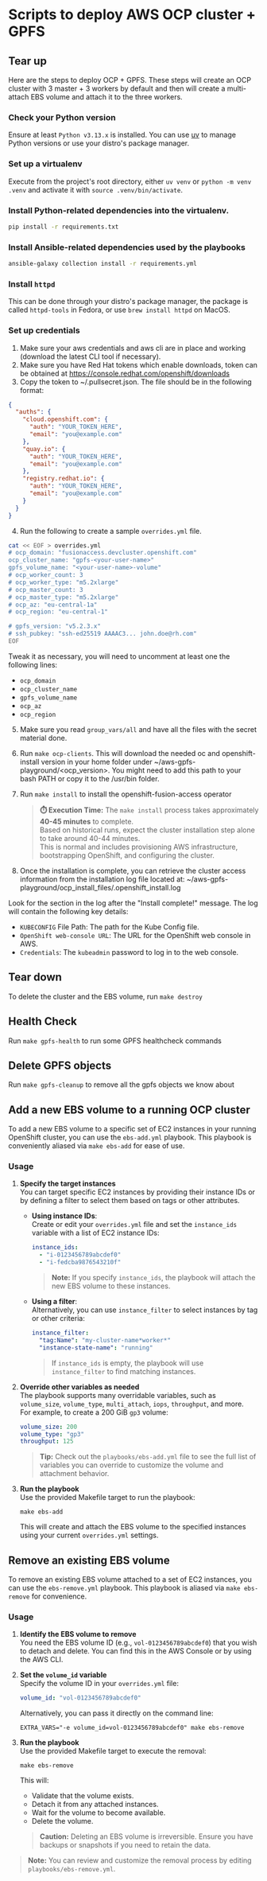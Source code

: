 # Scripts to deploy AWS OCP cluster + GPFS

## Tear up

Here are the steps to deploy OCP + GPFS. These steps will create an OCP
cluster with 3 master + 3 workers by default and then will create a multi-attach
EBS volume and attach it to the three workers.

### Check your Python version

Ensure at least `Python v3.13.x` is installed.
You can use [uv](https://docs.astral.sh/uv/guides/install-python/) to manage Python versions or use your distro's package manager.

### Set up a virtualenv
Execute from the project's root directory, either `uv venv` or `python -m venv .venv` and activate it with `source .venv/bin/activate`.

### Install Python-related dependencies into the virtualenv.

```sh
pip install -r requirements.txt
```

### Install Ansible-related dependencies used by the playbooks

```sh
ansible-galaxy collection install -r requirements.yml
```

### Install `httpd`

This can be done through your distro's package manager, the package is called `httpd-tools` in Fedora, or use `brew install httpd` on MacOS.

### Set up credentials

1. Make sure your aws credentials and aws cli are in place and working (download the latest CLI tool if necessary).
2. Make sure you have Red Hat tokens which enable downloads, token can be obtained at https://console.redhat.com/openshift/downloads
3. Copy the token to ~/.pullsecret.json. The file should be in the following format:

```json
{
  "auths": {
    "cloud.openshift.com": {
      "auth": "YOUR_TOKEN_HERE",
      "email": "you@example.com"
    },
    "quay.io": {
      "auth": "YOUR_TOKEN_HERE",
      "email": "you@example.com"
    },
    "registry.redhat.io": {
      "auth": "YOUR_TOKEN_HERE",
      "email": "you@example.com"
    }
  }
}
```

4. Run the following to create a sample `overrides.yml` file.

```sh
cat << EOF > overrides.yml
# ocp_domain: "fusionaccess.devcluster.openshift.com"
ocp_cluster_name: "gpfs-<your-user-name>"
gpfs_volume_name: "<your-user-name>-volume"
# ocp_worker_count: 3
# ocp_worker_type: "m5.2xlarge"
# ocp_master_count: 3
# ocp_master_type: "m5.2xlarge"
# ocp_az: "eu-central-1a"
# ocp_region: "eu-central-1"

# gpfs_version: "v5.2.3.x"
# ssh_pubkey: "ssh-ed25519 AAAAC3... john.doe@rh.com"
EOF
```

Tweak it as necessary, you will need to uncomment at least one the following lines:
- `ocp_domain`
- `ocp_cluster_name`
- `gpfs_volume_name`
- `ocp_az`
- `ocp_region`

5. Make sure you read `group_vars/all` and have all the files with the secret material done.
6. Run `make ocp-clients`. This will download the needed oc and openshift-install version in your home folder under ~/aws-gpfs-playground/<ocp_version>. You might need to add this path to your bash PATH or copy it to the /usr/bin folder.

7. Run `make install` to install the openshift-fusion-access operator
   
   > **⏱️ Execution Time:** The `make install` process takes approximately **40-45 minutes** to complete.  
   > Based on historical runs, expect the cluster installation step alone to take around 40-44 minutes.  
   > This is normal and includes provisioning AWS infrastructure, bootstrapping OpenShift, and configuring the cluster.

8. Once the installation is complete, you can retrieve the cluster access information from the installation log file located at:
   ~/aws-gpfs-playground/ocp_install_files/.openshift_install.log

Look for the section in the log after the "Install complete!" message. The log will contain the following key details:

- `KUBECONFIG` File Path: The path for the Kube Config file.
- `OpenShift web-console URL`: The URL for the OpenShift web console in AWS.
- `Credentials`: The `kubeadmin` password to log in to the web console.

## Tear down

To delete the cluster and the EBS volume, run `make destroy`

## Health Check

Run `make gpfs-health` to run some GPFS healthcheck commands

## Delete GPFS objects

Run `make gpfs-cleanup` to remove all the gpfs objects we know about

## Add a new EBS volume to a running OCP cluster

To add a new EBS volume to a specific set of EC2 instances in your running OpenShift cluster, you can use the `ebs-add.yml` playbook. This playbook is conveniently aliased via `make ebs-add` for ease of use.

### Usage

1. **Specify the target instances**  
   You can target specific EC2 instances by providing their instance IDs or by defining a filter to select them based on tags or other attributes.

   - **Using instance IDs**:  
     Create or edit your `overrides.yml` file and set the `instance_ids` variable with a list of EC2 instance IDs:
     ```yaml
     instance_ids:
       - "i-0123456789abcdef0"
       - "i-fedcba9876543210f"
     ```
     > **Note:** If you specify `instance_ids`, the playbook will attach the new EBS volume to these instances.

   - **Using a filter**:  
     Alternatively, you can use `instance_filter` to select instances by tag or other criteria:
     ```yaml
     instance_filter:
       "tag:Name": "my-cluster-name*worker*"
       "instance-state-name": "running"
     ```
     > If `instance_ids` is empty, the playbook will use `instance_filter` to find matching instances.

2. **Override other variables as needed**  
   The playbook supports many overridable variables, such as `volume_size`, `volume_type`, `multi_attach`, `iops`, `throughput`, and more.  
   For example, to create a 200 GiB `gp3` volume:
   ```yaml
   volume_size: 200
   volume_type: "gp3"
   throughput: 125
   ```

   > **Tip:** Check out the `playbooks/ebs-add.yml` file to see the full list of variables you can override to customize the volume and attachment behavior.

3. **Run the playbook**  
   Use the provided Makefile target to run the playbook:
   ```
   make ebs-add
   ```

   This will create and attach the EBS volume to the specified instances using your current `overrides.yml` settings.

## Remove an existing EBS volume

To remove an existing EBS volume attached to a set of EC2 instances, you can use the `ebs-remove.yml` playbook. This playbook is aliased via `make ebs-remove` for convenience.

### Usage

1. **Identify the EBS volume to remove**  
   You need the EBS volume ID (e.g., `vol-0123456789abcdef0`) that you wish to detach and delete. You can find this in the AWS Console or by using the AWS CLI.

2. **Set the `volume_id` variable**  
   Specify the volume ID in your `overrides.yml` file:
   ```yaml
   volume_id: "vol-0123456789abcdef0"
   ```
   Alternatively, you can pass it directly on the command line:
   ```
   EXTRA_VARS="-e volume_id=vol-0123456789abcdef0" make ebs-remove
   ```

3. **Run the playbook**  
   Use the provided Makefile target to execute the removal:
   ```
   make ebs-remove
   ```
   This will:
   - Validate that the volume exists.
   - Detach it from any attached instances.
   - Wait for the volume to become available.
   - Delete the volume.

    > **Caution:** Deleting an EBS volume is irreversible. Ensure you have backups or snapshots if you need to retain the data.

> **Note:** You can review and customize the removal process by editing `playbooks/ebs-remove.yml`.



